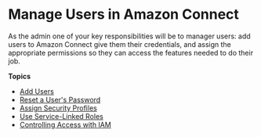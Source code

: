# Manage Users in Amazon Connect<a name="manage-users"></a>

As the admin one of your key responsibilities will be to manager users: add users to Amazon Connect give them their credentials, and assign the appropriate permissions so they can access the features needed to do their job\.

**Topics**
+ [Add Users](user-management.md)
+ [Reset a User's Password](password-reset.md)
+ [Assign Security Profiles](connect-security-profiles.md)
+ [Use Service\-Linked Roles](connect-slr.md)
+ [Controlling Access with IAM](connect-access-control.md)